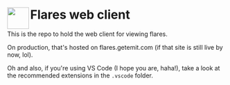 #  <img src="https://media.giphy.com/media/Qvx3R3CkmNtOQZrdVu/giphy.gif" height= 50 align="left" /> Flares web client

This is the repo to hold the web client for viewing flares.

On production, that's hosted on flares.getemit.com (if that site is still live by now, lol).

Oh and also, if you're using VS Code (I hope you are, haha!), take a look at the recommended extensions in the `.vscode` folder.
